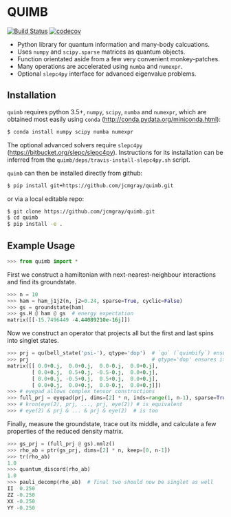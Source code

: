 # QUIMB

[![Build Status](https://travis-ci.org/jcmgray/quimb.svg?branch=master)](https://travis-ci.org/jcmgray/quimb)
[![codecov](https://codecov.io/gh/jcmgray/quimb/branch/master/graph/badge.svg)](https://codecov.io/gh/jcmgray/quimb)

 * Python library for quantum information and many-body calcuations.
 * Uses `numpy` and `scipy.sparse` matrices as quantum objects.
 * Function orientated aside from a few very convenient monkey-patches.
 * Many operations are accelerated using `numba` and `numexpr`.
 * Optional `slepc4py` interface for advanced eigenvalue problems.


## Installation
`quimb` requires python 3.5+, `numpy`, `scipy`, `numba` and `numexpr`, which are obtained most easily using `conda` (http://conda.pydata.org/miniconda.html):
```bash
$ conda install numpy scipy numba numexpr
```
The optional advanced solvers require `slepc4py` (https://bitbucket.org/slepc/slepc4py). Instructions for its installation can be inferred from the `quimb/deps/travis-install-slepc4py.sh` script.

`quimb` can then be installed directly from github:
```bash
$ pip install git+https://github.com/jcmgray/quimb.git
```
or via a local editable repo:
```bash
$ git clone https://github.com/jcmgray/quimb.git
$ cd quimb
$ pip install -e .
```

## Example Usage
```python
>>> from quimb import *
```
First we construct a hamiltonian with next-nearest-neighbour interactions and find its groundstate.
```python
>>> n = 10
>>> ham = ham_j1j2(n, j2=0.24, sparse=True, cyclic=False)
>>> gs = groundstate(ham)
>>> gs.H @ ham @ gs  # energy expectation
matrix([[-15.7496449 -4.44089210e-16j]])
```
Now we construct an operator that projects all but the first and last spins into singlet states.
```python
>>> prj = qu(bell_state('psi-'), qtype='dop')  # `qu` (`quimbify`) ensures things are complex matrices
>>> prj                                        # qtype='dop' ensures its a density operator
matrix([[ 0.0+0.j,  0.0+0.j,  0.0-0.j,  0.0+0.j],
        [ 0.0+0.j,  0.5+0.j, -0.5-0.j,  0.0+0.j],
        [ 0.0+0.j, -0.5+0.j,  0.5+0.j,  0.0+0.j],
        [ 0.0+0.j,  0.0+0.j,  0.0-0.j,  0.0+0.j]])
>>> # eyepad allows complex tensor constructions
>>> full_prj = eyepad(prj, dims=[2] * n, inds=range(1, n-1), sparse=True)
>>> # kron(eye(2), prj, ..., prj, eye(2)) # is equivalent
>>> # eye(2) & prj & ... & prj & eye(2)  # is too
```
Finally, measure the groundstate, trace out its middle, and calculate a few properties of the reduced density matrix.
```python
>>> gs_prj = (full_prj @ gs).nmlz()
>>> rho_ab = ptr(gs_prj, dims=[2] * n, keep=[0, n-1])
>>> tr(rho_ab)
1.0
>>> quantum_discord(rho_ab)
1.0
>>> pauli_decomp(rho_ab)  # final two should now be singlet as well
II  0.250
ZZ -0.250
XX -0.250
YY -0.250
```
